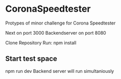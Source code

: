 # CoronaSpeedtester

Protypes of minor challenge for Corona Speedtester

Next on port 3000
Backendserver on port 8080

Clone Repository
Run: npm install

## Start test space

npm run dev
Backend server will run simultaniously
